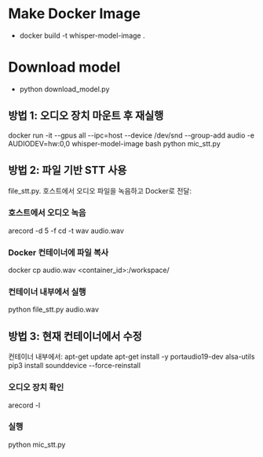 # Make Docker Image
- docker build -t whisper-model-image .

# Download model 
- python download_model.py

## 방법 1: 오디오 장치 마운트 후 재실행

 docker run -it --gpus all --ipc=host --device /dev/snd --group-add audio -e AUDIODEV=hw:0,0 whisper-model-image bash
 python mic_stt.py


## 방법 2: 파일 기반 STT 사용

  file_stt.py. 호스트에서 오디오 파일을 녹음하고 Docker로 전달:

  ### 호스트에서 오디오 녹음
  arecord -d 5 -f cd -t wav audio.wav

  ### Docker 컨테이너에 파일 복사
  docker cp audio.wav <container_id>:/workspace/

  ### 컨테이너 내부에서 실행
  python file_stt.py audio.wav


## 방법 3: 현재 컨테이너에서 수정

  컨테이너 내부에서:
  apt-get update
  apt-get install -y portaudio19-dev alsa-utils
  pip3 install sounddevice --force-reinstall

  ### 오디오 장치 확인
  arecord -l

  ### 실행
  python mic_stt.py